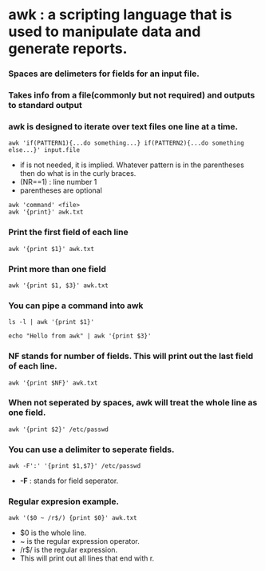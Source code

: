 

# awk : a scripting language that is used to manipulate data and generate reports.
### Spaces are delimeters for fields for an input file.
### Takes info from a file(commonly but not required) and outputs to standard output
### awk is designed to iterate over text files one line at a time.

`awk 'if(PATTERN1){...do something...} if(PATTERN2){...do something else...}' input.file`
- if is not needed, it is implied. Whatever pattern is in the parentheses then do what is in the curly braces.
- (NR==1) : line number 1
- parentheses are optional

`awk 'command' <file>`\
`awk '{print}' awk.txt`

### Print the first field of each line
`awk '{print $1}' awk.txt` 

### Print more than one field
`awk '{print $1, $3}' awk.txt`

### You can pipe a command into awk
`ls -l | awk '{print $1}'`

`echo "Hello from awk" | awk '{print $3}'`

### NF stands for number of fields. This will print out the last field of each line.
`awk '{print $NF}' awk.txt`

### When not seperated by spaces, awk will treat the whole line as one field.
`awk '{print $2}' /etc/passwd`

### You can use a delimiter to seperate fields.
`awk -F':' '{print $1,$7}' /etc/passwd`
- **-F** : stands for field seperator.

### Regular expresion example.
`awk '($0 ~ /r$/) {print $0}' awk.txt`
- $0 is the whole line. 
- ~ is the regular expression operator. 
- /r$/ is the regular expression.
- This will print out all lines that end with r.